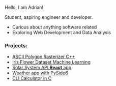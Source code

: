 Hello, I am Adrian!

Student, aspiring engineer and developer.
- Curious about anything software related
- Exploring Web Development and Data Analysis

### Projects:

- [ASCII Polygon Rasterizer C++](https://github.com/Adrian-rospx/ascii-shape)
- [Iris Flower Dataset Machine Learning](https://github.com/Adrian-rospx/iris-flower)
- [Solar System API **React** app](https://github.com/Adrian-rospx/solar-system-site)
- [Weather app with PySide6](https://github.com/Adrian-rospx/weather-app)
- [CLI Calculator in C](https://github.com/Adrian-rospx/calc-cli)
